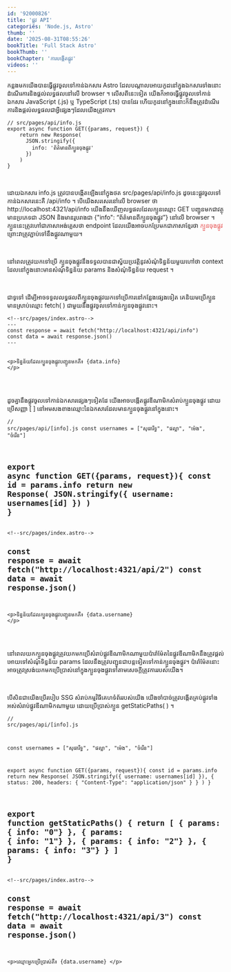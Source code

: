 ```yaml
---
id: '92000826'
title: 'ផ្លូវ API'
categories: 'Node.js, Astro'
thumb: ''
date: '2025-08-31T08:55:26'
bookTitle: 'Full Stack Astro'
bookThumb: ''
bookChapter: 'ការបង្កើត​ផ្លូវ'
videos: ''
---
```

<p>កន្លង​មក​យើង​បាន​ធ្វើ​ផ្លូវ​ចូល​ទៅ​កាន់​ឯកសារ Astro ដែល​បណ្តាល​អោយ​កូដ​នៅ​ក្នុង​ឯកសារ​ទាំងនោះ​ដំណើរការ​និង​ផ្តល់លទ្ធផល​នៅ​លើ browser ។ លើស​ពី​នេះ​ទៀត យើង​ក៏​អាច​ធ្វើ​ផ្លូវ​ចូល​ទៅ​កាន់​ឯកសារ JavaScript (.js) ឬ TypeScript (.ts) បាន​ដែរ ហើយ​កូដ​នៅ​ក្នុងនោះ​ក៏​នឹង​ត្រូវ​ដំណើរការ​និងផ្តល់​លទ្ធផល​ជា​អ្វី​ផ្សេង​ៗ​ដែល​យើង​ត្រូវ​ការ​។</p><pre><code class="js javascript js-code">// src/pages/api/info.js
export async function GET({params, request}) {
    return new Response(
      JSON.stringify({
        info: 'ព័ត៌មានពីក្បួន​ចុង​ផ្លូវ'
      })
    )
}</code></pre><p>&nbsp;</p><p>ដោយ​ឯកសារ​ info.js ​ត្រូវ​បាន​បង្កើត​ឡើង​នៅ​ក្នុង​ថត src/pages/api/info.js ដូចនេះ​ផ្លូវ​ចូល​ទៅ​កាន់​ឯកសារនេះ​គឺ /api/info ។ បើ​យើង​សរសេរ​នៅ​លើ browser ថា http://localhost:4321/api/info យើង​នឹង​ឃើញលទ្ធផល​ដែល​ក្បួន​ឈ្មោះ GET បញ្ជូន​មក​ជា​​វត្ថុ​មាន​ប្រភេទ​ជា JSON និង​មាន​រូបរាង​ជា {"info": “ព័ត៌មាន​ពី​ក្បួន​ចុង​ផ្លូវ”} នៅ​លើ browser ។ ក្បួន​នេះ​ត្រូវ​ហៅ​ជា​ភាសា​អង់គ្លេស​ថា​ endpoint ដែល​យើង​អាច​បក​ប្រែ​មក​ជា​ភាសា​ខ្មែរ​ថា <span style="color:hsl(0,75%,60%);">ក្បួន​ចុង​ផ្លូវ</span> ព្រោះ​វា​ត្រូវ​ភ្ជាប់​ទៅ​នឹង​ផ្លូវ​ណា​មួយ​។&nbsp;</p><p>&nbsp;</p><p>នៅ​ពេលត្រូវ​​យក​ទៅ​ប្រើ ក្បួន​ចុង​ផ្លូវ​នឹង​ទទួល​បាន​ជា​ស្វ័យប្រវត្តិ​នូវ​សំណុំ​ទិន្នន័យ​​មួយ​ហៅ​ថា context ដែល​នៅ​ក្នុង​នោះ​មាន​សំណុំ​ទិន្នន័យ params និង​សំណុំ​ទិន្នន័យ request ។</p><p>&nbsp;</p><p>ជាទូទៅ ដើម្បី​អាច​ទទួល​លទ្ធផល​ពី​ក្បួន​ចុង​ផ្លូវ​យកទៅ​ប្រើការ​នៅ​កន្លែង​ផ្សេង​ទៀត​ គេ​និយម​ប្រើក្បួនមាន​ស្រាប់ឈ្មោះ fetch( ) ជាមួយ​នឹង​ផ្លូវ​ចូល​ទៅ​កាន់​ក្បួន​ចុង​ផ្លូវ​នោះ។</p><pre><code class="js javascript js-code">&lt;!--src/pages/index.astro--&gt;
---
const response = await fetch("http://localhost:4321/api/info")
const data = await response.json()
---
 
&lt;p&gt;ទិន្នន័យ​ដែល​ក្បួន​ចុង​ផ្លូវ​បញ្ជូន​មក​គឺ៖ {data.info} &lt;/p&gt;</code></pre><p>&nbsp;</p><p>ដូច​គ្នា​នឹង​ផ្លូវ​ចូល​ទៅ​កាន់​ឯកសារ​ផ្សេង​ៗ​ទៀត​ដែ យើងអាច​បង្កើត​ផ្លូវ​ឌីណាមិក​សំរាប់​ក្បួន​ចុង​ផ្លូវ ដោយប្រើ​សញ្ញា [ ] នៅ​អម​សងខាង​ឈ្មោះ​នៃ​ឯកសារដែល​មាន​ក្បួន​ចុង​ផ្លូវ​នៅ​ក្នុង​នោះ​។</p><pre><code class="js javascript js-code">// src/pages/api/[info].js
const usernames = ["សុធារឹទ្ធ", "ផល្លា", "ម៉េង", "ចំរើន"]
 
export async function GET({params, request}){
    const id = params.info
    return new Response(
        JSON.stringify({
            username: usernames[id]
        })
    )
}</code></pre><pre><code class="js javascript js-code">&lt;!--src/pages/index.astro--&gt;
---
const response = await fetch("http://localhost:4321/api/2")
const data = await response.json()
---
 
&lt;p&gt;ទិន្នន័យ​ដែល​ក្បួន​ចុង​ផ្លូវ​បញ្ជូន​មក​គឺ៖ {data.username} &lt;/p&gt;</code></pre><p>&nbsp;</p><p>នៅ​ពេល​យក​ក្បួន​ចុង​ផ្លូវ​ត្រូវ​យក​​មក​ប្រើ​សំរាប់​ផ្លូវឌីណាមិកណាមួយ​ ប៉ារ៉ាម៉ែត​នៃ​ផ្លូវ​ឌីណាមិក​នឹង​ត្រូវផ្តល់​​​អោយ​ទៅ​សំណុំ​ទិន្នន័យ params ដែល​នឹង​ត្រូវ​បញ្ជូន​​ជា​បន្តទៀត​ទៅ​កាន់​ក្បួន​ចុង​ផ្លូវ​។ ប៉ារ៉ាម៉ែត​នោះ​អាច​ត្រូវ​ស្រង់​យក​មក​ប្រើប្រាស់​នៅ​ក្នុង​ក្បួនចុង​ផ្លូវទៅតាម​សេចក្តី​​ត្រូវការ​របស់​យើង​។</p><p>&nbsp;</p><p>បើ​សិន​ជា​យើង​ប្រើ​របៀប SSG សំរាប់​កម្មវិធី​គេហទំព័រ​របស់​យើង យើង​ចាំបាច់​ត្រូវ​បង្កើត​គ្រប់​ផ្លូវ​ទាំងអស់​សំរាប់​ផ្លូវ​ឌីណាមិក​ណាមួយ ដោយ​ប្រើប្រាស់​ក្បួន getStaticPaths( ) ។</p><pre><code class="js javascript js-code">// src/pages/api/[info].js
 
const usernames = ["សុធារឹទ្ធ", "ផល្លា", "ម៉េង", "ចំរើន"]
 
export async function GET({params, request}){
    const id = params.info
    return new Response(
        JSON.stringify({
            username: usernames[id]
        }),
        {
            status: 200,
            headers: {
                "Content-Type": "application/json"
            }
        }
    )
}
 
export function getStaticPaths() {
    return [
      { params: { info: "0"} },
      { params: { info: "1"} },
      { params: { info: "2"} },
      { params: { info: "3"} }
    ]
}</code></pre><pre><code class="js javascript js-code">&lt;!--src/pages/index.astro--&gt;
---
const response = await fetch("http://localhost:4321/api/3")
const data = await response.json()
---
 
&lt;p&gt;ឈ្មោះ​អ្នក​ប្រើប្រាស់​​គឺ៖ {data.username} &lt;/p&gt;</code></pre>